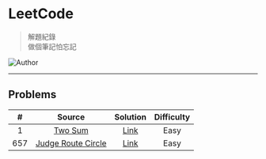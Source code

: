 # LeetCode
> 解題紀錄    
> 做個筆記怕忘記  

![Author](https://img.shields.io/badge/Author-Junxiang-yellow.svg)
___
## Problems

| # | Source | Solution | Difficulty |
|:---:|:---:|:---:|:---:|
| 1 | [Two Sum](https://leetcode.com/problems/two-sum/) | [Link](https://leetcode.com/problems/cracking-the-safe/) | Easy |
| 657 | [Judge Route Circle](https://leetcode.com/problems/judge-route-circle/description/) | [Link](#1) | Easy |
